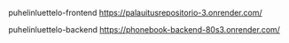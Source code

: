 puhelinluettelo-frontend
https://palauitusrepositorio-3.onrender.com/

puhelinluettelo-backend
https://phonebook-backend-80s3.onrender.com/
